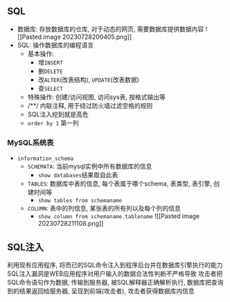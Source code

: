 ## SQL
- 数据库: 存放数据库的仓库, 对于动态的网页, 需要数据库提供数据内容
![[Pasted image 20230728200405.png]]
- SQL: 操作数据库的编程语言
	- 基本操作: 
		- 增`INSERT` 
		- 删`DELETE` 
		- 改`ALTER`(改表结构), `UPDATE`(改表数据) 
		- 查`SELECT`
	- 特殊操作: 创建/访问视图, 访问sys表, 按格式输出等
	- /\*\*/ 内联注释, 用于绕过防火墙过滤空格的规则
	- SQL注入挖到就是高危
	- `order by 1` 第一列
### MySQL系统表
- `information_schema`
	- `SCHEMATA`: 当前mysql实例中所有数据库的信息
		- `show databases`结果取自此表
	- `TABLES`: 数据库中表的信息, 每个表属于哪个schema, 表类型, 表引擎, 创建时间等
		- `show tables from schemaname`
	- `COLUMN`: 表中的列信息, 某张表的所有列以及每个列的信息
		- `show column from schemaname.tablename`
![[Pasted image 20230728211108.png]]

## SQL注入
利用现有应用程序, 将而已的SQL命令注入到程序后台并在数据库引擎执行的能力
SQL注入漏洞是WEB应用程序对用户输入的数据合法性判断不严格导致
攻击者把SQL命令语句作为数据, 传输到服务器, 被SQL解释器正确解析执行, 数据库把查询到的结果返回给服务器, 呈现到前端(攻击者), 攻击者获得数据库内信息